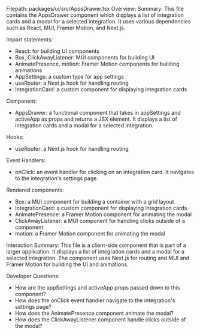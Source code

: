 Filepath: packages/ui/src/AppsDrawer.tsx
Overview: Summary:
This file contains the AppsDrawer component which displays a list of integration cards and a modal for a selected integration. It uses various dependencies such as React, MUI, Framer Motion, and Next.js.

Import statements:
- React: for building UI components
- Box, ClickAwayListener: MUI components for building UI
- AnimatePresence, motion: Framer Motion components for building animations
- AppSettings: a custom type for app settings
- useRouter: a Next.js hook for handling routing
- IntegrationCard: a custom component for displaying integration cards

Component:
- AppsDrawer: a functional component that takes in appSettings and activeApp as props and returns a JSX element. It displays a list of integration cards and a modal for a selected integration.

Hooks:
- useRouter: a Next.js hook for handling routing

Event Handlers:
- onClick: an event handler for clicking on an integration card. It navigates to the integration's settings page.

Rendered components:
- Box: a MUI component for building a container with a grid layout
- IntegrationCard: a custom component for displaying integration cards
- AnimatePresence: a Framer Motion component for animating the modal
- ClickAwayListener: a MUI component for handling clicks outside of a component
- motion: a Framer Motion component for animating the modal

Interaction Summary:
This file is a client-side component that is part of a larger application. It displays a list of integration cards and a modal for a selected integration. The component uses Next.js for routing and MUI and Framer Motion for building the UI and animations.

Developer Questions:
- How are the appSettings and activeApp props passed down to this component?
- How does the onClick event handler navigate to the integration's settings page?
- How does the AnimatePresence component animate the modal?
- How does the ClickAwayListener component handle clicks outside of the modal?

